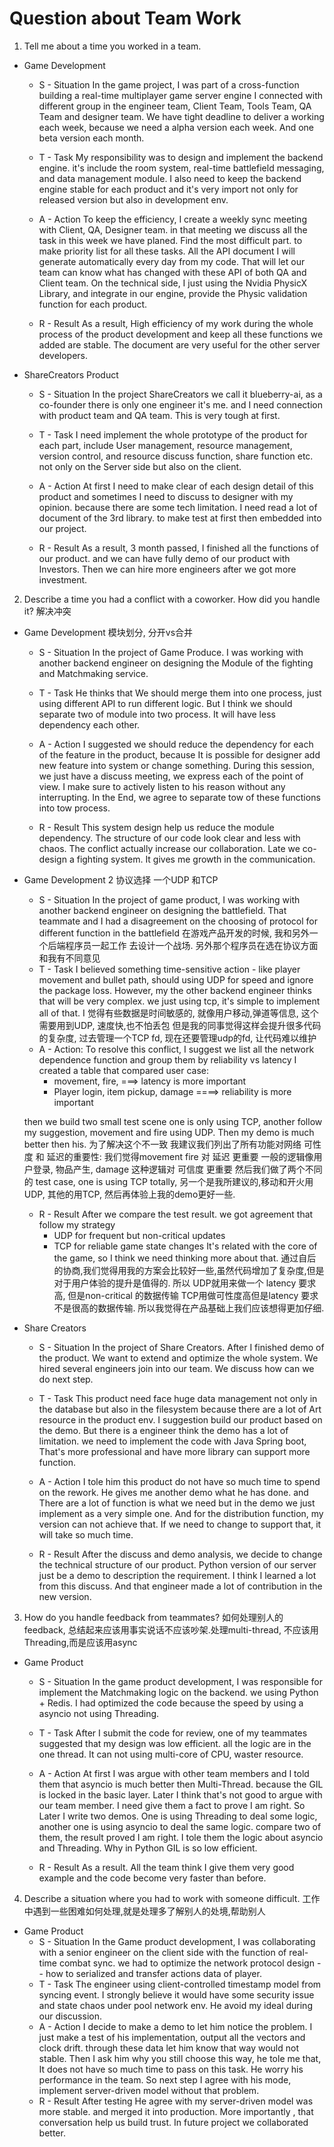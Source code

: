 # Question about Team Work

1. Tell me about a time you worked in a team.

* Game Development

    * S - Situation
    In the game project, I was part of a cross-function building a real-time multiplayer game server engine
    I connected with different group in the engineer team, Client Team, Tools Team, QA Team and designer team. We have tight deadline to deliver a working each week, because we need a alpha version each week. And one beta version each month.

    * T - Task
    My responsibility was to design and implement the backend engine. it's include the room system, real-time battlefield messaging, and data management module. I also need to keep the backend engine stable for each product and it's very import not only for released version but also in development env.

    * A - Action
    To keep the efficiency, I create a weekly sync meeting with Client, QA, Designer team. in that meeting we discuss all the task in this week we have planed. Find the most difficult part. to make priority list for all these tasks. All the API document I will generate automatically every day from my code. That will let our team can know what has changed with these API of both QA and Client team.
    On the technical side, I just using the Nvidia PhysicX Library, and integrate in our engine, provide the Physic validation function for each product.

    * R - Result
    As a result, High efficiency of my work during the whole process of the product development and keep all these functions we added are stable. The document are very useful for the other server developers.

* ShareCreators Product

    * S - Situation
    In the project ShareCreators we call it blueberry-ai, as a co-founder there is only one engineer it's me. and I need connection with product team and QA team. This is very tough at first.

    * T - Task
    I need implement the whole prototype of the product for each part, include User management, resource management, version control, and resource discuss function, share function etc. not only on the Server side but also on the client.

    * A - Action
    At first I need to make clear of each design detail of this product and sometimes I need to discuss to designer with my opinion. because there are some tech limitation. I need read a lot of document of the 3rd library. to make test at first then embedded into our project.

    * R - Result
    As a result, 3 month passed, I finished all the functions of our product. and we can have fully demo of our product with Investors. Then we can hire more engineers after we got more investment.

2. Describe a time you had a conflict with a coworker. How did you handle it? 解决冲突

* Game Development 模块划分, 分开vs合并
    * S - Situation
    In the project of Game Produce. I was working with another backend engineer on designing the Module of the fighting and Matchmaking service.

    * T - Task
    He thinks that We should merge them into one process, just using different API to run different logic. But I think we should separate two of module into two process. It will have less dependency each other.

    * A - Action
    I suggested we should reduce the dependency for each of the feature in the product, because It is possible for designer add new feature into system or change something.
    During this session, we just have a discuss meeting, we express each of the point of view. I make sure to actively listen to his reason without any interrupting. In the End, we agree to separate tow of these functions into tow process.

    * R - Result
    This system design help us reduce the module dependency. The structure of our code look clear and less with chaos. The conflict actually increase our collaboration. Late we co-design a fighting system. It gives me growth in the communication.

* Game Development 2 协议选择 一个UDP 和TCP
    * S - Situation
    In the project of game product, I was working with another backend engineer on designing the battlefield. That teammate and I had a disagreement on the choosing of  protocol for different function in the battlefield
    在游戏产品开发的时候, 我和另外一个后端程序员一起工作 去设计一个战场. 另外那个程序员在选在协议方面和我有不同意见
    * T - Task
    I believed something time-sensitive action - like player movement and bullet path, should using UDP for speed and ignore the package loss.
    However, my the other backend engineer thinks that will be very complex. we just using tcp, it's simple to implement all of that.
    I 觉得有些数据是时间敏感的, 就像用户移动,弹道等信息, 这个需要用到UDP, 速度快,也不怕丢包
    但是我的同事觉得这样会提升很多代码的复杂度, 过去管理一个TCP fd, 现在还要管理udp的fd, 让代码难以维护
    * A - Action:
    To resolve this conflict, I suggest we list all the network dependence function and group them by reliability vs latency
    I created a table that compared user case:
        * movement, fire, ===> latency is more important
        * Player login, item pickup, damage  ====> reliability is more important

    then we build two small test scene one is only using TCP, another follow my suggestion, movement and fire using UDP. Then my demo is much better then his.
    为了解决这个不一致 我建议我们列出了所有功能对网络 可性度 和 延迟的重要性:
        我们觉得movement fire 对 延迟 更重要
        一般的逻辑像用户登录, 物品产生, damage 这种逻辑对 可信度 更重要
    然后我们做了两个不同的 test case, one is using TCP totally, 另一个是我所建议的,移动和开火用UDP, 其他的用TCP, 然后再体验上我的demo更好一些.
    * R - Result
    After we compare the test result. we got agreement that follow my strategy
        * UDP for frequent but non-critical updates
        * TCP for reliable game state changes
    It's related with the core of the game, so I think we need thinking more about that.
    通过自后的协商,我们觉得用我的方案会比较好一些,虽然代码增加了复杂度,但是对于用户体验的提升是值得的.
    所以 UDP就用来做一个 latency 要求高, 但是non-critical 的数据传输
    TCP用做可性度高但是latency 要求不是很高的数据传输.
    所以我觉得在产品基础上我们应该想得更加仔细.

* Share Creators

    * S - Situation
    In the project of Share Creators. After I finished demo of the product. We want to extend and optimize the whole system. We hired several engineers join into our team. We discuss how can we do next step.

    * T - Task
    This product need face huge data management not only in the database but also in the filesystem because there are a lot of Art resource in the product env. I suggestion build our product based on the demo. But there is a engineer think the demo has a lot of limitation. we need to implement the code with Java Spring boot, That's more professional and have more library can support more function.

    * A - Action
    I tole him this product do not have so much time to spend on the rework. He gives me another demo what he has done. and There are a lot of function is what we need but in the demo we just implement as a very simple one. And for the distribution function, my version can not achieve that. If we need to change to support that, it will take so much time.

    * R - Result
    After the discuss and demo analysis, we decide to change the technical structure of our product. Python version of our server just be a demo to description the requirement. I think I learned a lot from this discuss. And that engineer made a lot of contribution in the new version.

3. How do you handle feedback from teammates? 如何处理别人的feedback, 总结起来应该用事实说话不应该吵架.处理multi-thread, 不应该用Threading,而是应该用async

* Game Product
    * S - Situation
    In the game product development, I was responsible for implement the Matchmaking logic on the backend. we using Python + Redis. I had optimized the code because the speed by using a asyncio not using Threading.

    * T - Task
    After I submit the code for review, one of my teammates suggested that my design was low efficient. all the logic are in the one thread. It can not using multi-core of CPU, waster resource.
    * A - Action
    At first I was argue with other team members and I told them that asyncio is much better then Multi-Thread. because the GIL is locked in the basic layer. Later I think that's not good to argue with our team member. I need give them a fact to prove I am right.
    So Later I write two demos. One is using Threading to deal some logic, another one is using asyncio to deal the same logic. compare two of them, the result proved I am right.
    I tole them the logic about asyncio and Threading. Why in Python GIL is so low efficient.
    * R - Result
    As a result. All the team think I give them very good example and the code become very faster than before.

4. Describe a situation where you had to work with someone difficult. 工作中遇到一些困难如何处理,就是处理多了解别人的处境,帮助别人

* Game Product
    * S - Situation
    In the Game product development, I was collaborating with a senior engineer on the client side with the function of real-time combat sync. we had to optimize the network protocol design -- how to serialized and transfer actions data of player. 
    * T - Task
    The engineer using client-controlled timestamp model from syncing event. I strongly believe it would have some security issue and state chaos under pool network env. He avoid my ideal during our discussion.  
    * A - Action
    I decide to make a demo to let him notice the problem. I just make a test of his implementation, output all the vectors and clock drift. through these data let him know that way would not stable. Then I ask him why you still choose this way, he tole me that, It does not have so much time to pass on this task. He worry his performance in the team.
    So next step I agree with his mode, implement server-driven model without that problem.
    * R - Result
    After testing He agree with my server-driven model was more stable. and merged it into production. More importantly , that conversation help us build trust. In future project we collaborated better.

    